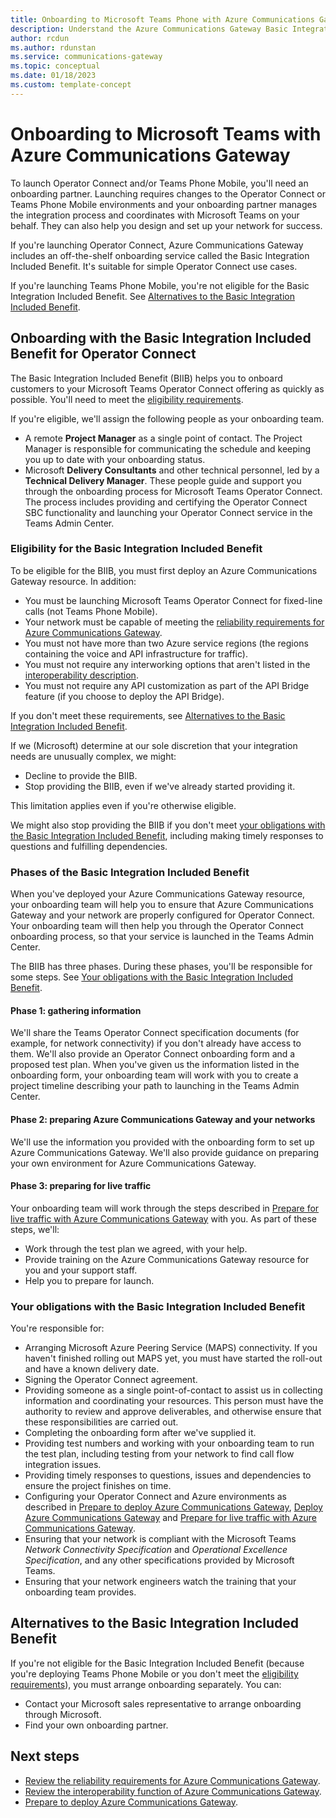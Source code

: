 ```yaml
---
title: Onboarding to Microsoft Teams Phone with Azure Communications Gateway
description: Understand the Azure Communications Gateway Basic Integration Included Benefit for onboarding to Operator Connect and your other options for onboarding
author: rcdun
ms.author: rdunstan
ms.service: communications-gateway
ms.topic: conceptual 
ms.date: 01/18/2023
ms.custom: template-concept 
---
```


# Onboarding to Microsoft Teams with Azure Communications Gateway

To launch Operator Connect and/or Teams Phone Mobile, you'll need an onboarding partner. Launching requires changes to the Operator Connect or Teams Phone Mobile environments and your onboarding partner manages the integration process and coordinates with Microsoft Teams on your behalf. They can also help you design and set up your network for success.

If you're launching Operator Connect, Azure Communications Gateway includes an off-the-shelf onboarding service called the Basic Integration Included Benefit. It's suitable for simple Operator Connect use cases.

If you're launching Teams Phone Mobile, you're not eligible for the Basic Integration Included Benefit. See [Alternatives to the Basic Integration Included Benefit](#alternatives-to-the-basic-integration-included-benefit).

## Onboarding with the Basic Integration Included Benefit for Operator Connect

The Basic Integration Included Benefit (BIIB) helps you to onboard customers to your Microsoft Teams Operator Connect offering as quickly as possible. You'll need to meet the [eligibility requirements](#eligibility-for-the-basic-integration-included-benefit).

If you're eligible, we'll assign the following people as your onboarding team.

- A remote **Project Manager** as a single point of contact. The Project Manager is responsible for communicating the schedule and keeping you up to date with your onboarding status.
- Microsoft **Delivery Consultants** and other technical personnel, led by a **Technical Delivery Manager**. These people guide and support you through the onboarding process for Microsoft Teams Operator Connect. The process includes providing and certifying the Operator Connect SBC functionality and launching your Operator Connect service in the Teams Admin Center.

### Eligibility for the Basic Integration Included Benefit

To be eligible for the BIIB, you must first deploy an Azure Communications Gateway resource. In addition:

- You must be launching Microsoft Teams Operator Connect for fixed-line calls (not Teams Phone Mobile).
- Your network must be capable of meeting the [reliability requirements for Azure Communications Gateway](reliability-communications-gateway.md).
- You must not have more than two Azure service regions (the regions containing the voice and API infrastructure for traffic).
- You must not require any interworking options that aren't listed in the [interoperability description](interoperability.md).
- You must not require any API customization as part of the API Bridge feature (if you choose to deploy the API Bridge).

If you don't meet these requirements, see [Alternatives to the Basic Integration Included Benefit](#alternatives-to-the-basic-integration-included-benefit).

If we (Microsoft) determine at our sole discretion that your integration needs are unusually complex, we might:

- Decline to provide the BIIB.
- Stop providing the BIIB, even if we've already started providing it.

This limitation applies even if you're otherwise eligible.

We might also stop providing the BIIB if you don't meet [your obligations with the Basic Integration Included Benefit](#your-obligations-with-the-basic-integration-included-benefit), including making timely responses to questions and fulfilling dependencies.

### Phases of the Basic Integration Included Benefit

When you've deployed your Azure Communications Gateway resource, your onboarding team will help you to ensure that Azure Communications Gateway and your network are properly configured for Operator Connect. Your onboarding team will then help you through the Operator Connect onboarding process, so that your service is launched in the Teams Admin Center.

The BIIB has three phases. During these phases, you'll be responsible for some steps. See [Your obligations with the Basic Integration Included Benefit](#your-obligations-with-the-basic-integration-included-benefit).

#### Phase 1: gathering information

We'll share the Teams Operator Connect specification documents (for example, for network connectivity) if you don't already have access to them. We'll also provide an Operator Connect onboarding form and a proposed test plan. When you've given us the information listed in the onboarding form, your onboarding team will work with you to create a project timeline describing your path to launching in the Teams Admin Center.

#### Phase 2: preparing Azure Communications Gateway and your networks

We'll use the information you provided with the onboarding form to set up Azure Communications Gateway. We'll also provide guidance on preparing your own environment for Azure Communications Gateway.

#### Phase 3: preparing for live traffic

Your onboarding team will work through the steps described in [Prepare for live traffic with Azure Communications Gateway](prepare-for-live-traffic.md) with you. As part of these steps, we'll:

 - Work through the test plan we agreed, with your help.
 - Provide training on the Azure Communications Gateway resource for you and your support staff.
 - Help you to prepare for launch.

### Your obligations with the Basic Integration Included Benefit

You're responsible for:

- Arranging Microsoft Azure Peering Service (MAPS) connectivity. If you haven't finished rolling out MAPS yet, you must have started the roll-out and have a known delivery date.
- Signing the Operator Connect agreement.
- Providing someone as a single point-of-contact to assist us in collecting information and coordinating your resources. This person must have the authority to review and approve deliverables, and otherwise ensure that these responsibilities are carried out.
- Completing the onboarding form after we've supplied it.
- Providing test numbers and working with your onboarding team to run the test plan, including testing from your network to find call flow integration issues.
- Providing timely responses to questions, issues and dependencies to ensure the project finishes on time.
- Configuring your Operator Connect and Azure environments as described in [Prepare to deploy Azure Communications Gateway](prepare-to-deploy.md), [Deploy Azure Communications Gateway](deploy.md) and [Prepare for live traffic with Azure Communications Gateway](prepare-for-live-traffic.md).
- Ensuring that your network is compliant with the Microsoft Teams _Network Connectivity Specification_ and _Operational Excellence Specification_, and any other specifications provided by Microsoft Teams.
- Ensuring that your network engineers watch the training that your onboarding team provides.

## Alternatives to the Basic Integration Included Benefit

If you're not eligible for the Basic Integration Included Benefit (because you're deploying Teams Phone Mobile or you don't meet the [eligibility requirements](#eligibility-for-the-basic-integration-included-benefit)), you must arrange onboarding separately. You can:

- Contact your Microsoft sales representative to arrange onboarding through Microsoft.
- Find your own onboarding partner.

## Next steps

- [Review the reliability requirements for Azure Communications Gateway](reliability-communications-gateway.md).
- [Review the interoperability function of Azure Communications Gateway](interoperability.md).
- [Prepare to deploy Azure Communications Gateway](prepare-to-deploy.md).
